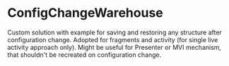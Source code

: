 # ConfigChangeWarehouse
Custom solution with example for saving and restoring any structure after configuration change.
Adopted for fragments and activity (for single live activity approach only).
Might be useful for Presenter or MVI mechanism, that shouldn't be recreated on configuration change.
